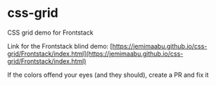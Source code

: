 # css-grid
CSS grid demo for Frontstack

Link for the Frontstack blind demo: [https://jemimaabu.github.io/css-grid/Frontstack/index.html](https://jemimaabu.github.io/css-grid/Frontstack/index.html)

If the colors offend your eyes (and they should), create a PR and fix it 

